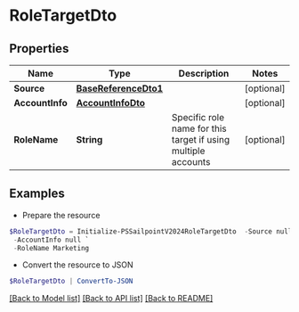 # RoleTargetDto
## Properties

Name | Type | Description | Notes
------------ | ------------- | ------------- | -------------
**Source** | [**BaseReferenceDto1**](BaseReferenceDto1.md) |  | [optional] 
**AccountInfo** | [**AccountInfoDto**](AccountInfoDto.md) |  | [optional] 
**RoleName** | **String** | Specific role name for this target if using multiple accounts | [optional] 

## Examples

- Prepare the resource
```powershell
$RoleTargetDto = Initialize-PSSailpointV2024RoleTargetDto  -Source null `
 -AccountInfo null `
 -RoleName Marketing
```

- Convert the resource to JSON
```powershell
$RoleTargetDto | ConvertTo-JSON
```

[[Back to Model list]](../README.md#documentation-for-models) [[Back to API list]](../README.md#documentation-for-api-endpoints) [[Back to README]](../README.md)

